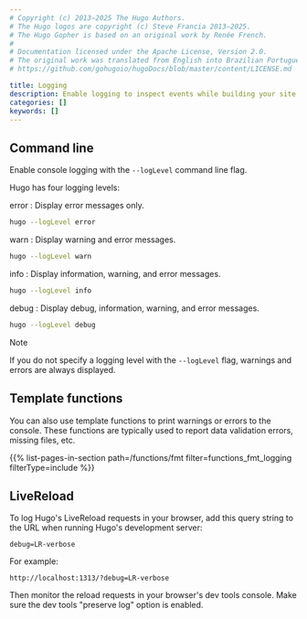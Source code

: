 ```yaml
---
# Copyright (c) 2013–2025 The Hugo Authors.
# The Hugo logos are copyright (c) Steve Francia 2013–2025.
# The Hugo Gopher is based on an original work by Renée French.
#
# Documentation licensed under the Apache License, Version 2.0.
# The original work was translated from English into Brazilian Portuguese.
# https://github.com/gohugoio/hugoDocs/blob/master/content/LICENSE.md

title: Logging
description: Enable logging to inspect events while building your site.
categories: []
keywords: []
---
```


## Command line

Enable console logging with the `--logLevel` command line flag.

Hugo has four logging levels:

error
: Display error messages only.

  ```sh
  hugo --logLevel error
  ```

warn
: Display warning and error messages.

  ```sh
  hugo --logLevel warn
  ```

info
: Display information, warning, and error messages.

  ```sh
  hugo --logLevel info
  ```

debug
: Display debug, information, warning, and error messages.

  ```sh
  hugo --logLevel debug
  ```

> [!note]
> If you do not specify a logging level with the `--logLevel` flag, warnings and errors are always displayed.

## Template functions

You can also use template functions to print warnings or errors to the console. These functions are typically used to report data validation errors, missing files, etc.

{{% list-pages-in-section path=/functions/fmt filter=functions_fmt_logging filterType=include %}}

## LiveReload

To log Hugo's LiveReload requests in your browser, add this query string to the URL when running Hugo's development server:

```text
debug=LR-verbose
```

For example:

```text
http://localhost:1313/?debug=LR-verbose
```

Then monitor the reload requests in your browser's dev tools console. Make sure the dev tools "preserve log" option is enabled.

